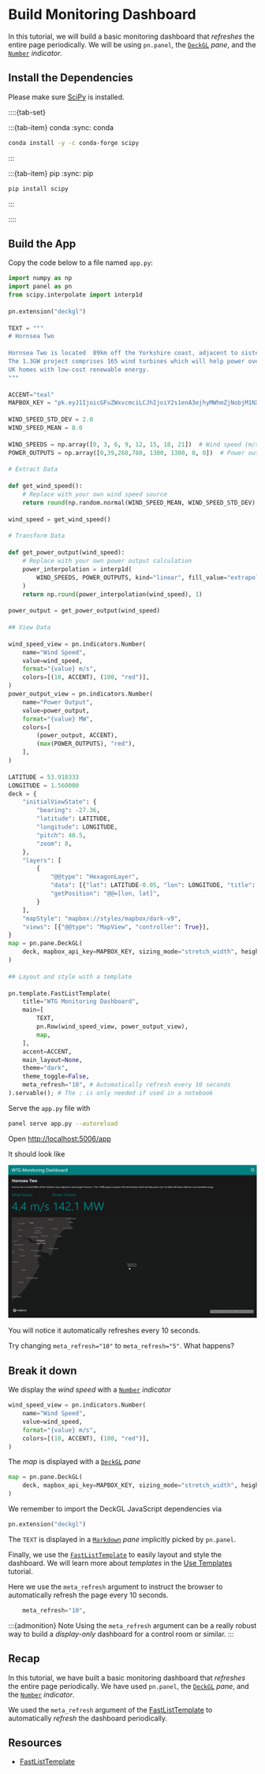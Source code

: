 # Build Monitoring Dashboard

In this tutorial, we will build a basic monitoring dashboard that *refreshes* the entire page periodically. We will be using `pn.panel`, the [`DeckGL`](../../reference/panes/DeckGL.ipynb) *pane*, and the [`Number`](../../reference/indicators/Number.ipynb) *indicator*.

## Install the Dependencies

Please make sure [SciPy](https://scipy.org/) is installed.

::::{tab-set}

:::{tab-item} conda
:sync: conda

``` bash
conda install -y -c conda-forge scipy
```

:::

:::{tab-item} pip
:sync: pip

``` bash
pip install scipy
```

:::

::::

## Build the App

Copy the code below to a file named `app.py`:

```python
import numpy as np
import panel as pn
from scipy.interpolate import interp1d

pn.extension("deckgl")

TEXT = """
# Hornsea Two

Hornsea Two is located  89km off the Yorkshire coast, adjacent to sister project Hornsea 1. \
The 1.3GW project comprises 165 wind turbines which will help power over 1.4 million \
UK homes with low-cost renewable energy.
"""

ACCENT="teal"
MAPBOX_KEY = "pk.eyJ1IjoicGFuZWxvcmciLCJhIjoiY2s1enA3ejhyMWhmZjNobjM1NXhtbWRrMyJ9.B_frQsAVepGIe-HiOJeqvQ"

WIND_SPEED_STD_DEV = 2.0
WIND_SPEED_MEAN = 8.0

WIND_SPEEDS = np.array([0, 3, 6, 9, 12, 15, 18, 21])  # Wind speed (m/s)
POWER_OUTPUTS = np.array([0,39,260,780, 1300, 1300, 0, 0])  # Power output (MW)

# Extract Data

def get_wind_speed():
    # Replace with your own wind speed source
    return round(np.random.normal(WIND_SPEED_MEAN, WIND_SPEED_STD_DEV), 1)

wind_speed = get_wind_speed()

# Transform Data

def get_power_output(wind_speed):
    # Replace with your own power output calculation
    power_interpolation = interp1d(
        WIND_SPEEDS, POWER_OUTPUTS, kind="linear", fill_value="extrapolate"
    )
    return np.round(power_interpolation(wind_speed), 1)

power_output = get_power_output(wind_speed)

## View Data

wind_speed_view = pn.indicators.Number(
    name="Wind Speed",
    value=wind_speed,
    format="{value} m/s",
    colors=[(10, ACCENT), (100, "red")],
)
power_output_view = pn.indicators.Number(
    name="Power Output",
    value=power_output,
    format="{value} MW",
    colors=[
        (power_output, ACCENT),
        (max(POWER_OUTPUTS), "red"),
    ],
)

LATITUDE = 53.918333
LONGITUDE = 1.560000
deck = {
    "initialViewState": {
        "bearing": -27.36,
        "latitude": LATITUDE,
        "longitude": LONGITUDE,
        "pitch": 40.5,
        "zoom": 8,
    },
    "layers": [
        {
            "@@type": "HexagonLayer",
            "data": [{"lat": LATITUDE-0.05, "lon": LONGITUDE, "title": "HornSea Two"}],
            "getPosition": "@@=[lon, lat]",
        }
    ],
    "mapStyle": "mapbox://styles/mapbox/dark-v9",
    "views": [{"@@type": "MapView", "controller": True}],
}
map = pn.pane.DeckGL(
    deck, mapbox_api_key=MAPBOX_KEY, sizing_mode="stretch_width", height=600
)

## Layout and style with a template

pn.template.FastListTemplate(
    title="WTG Monitoring Dashboard",
    main=[
        TEXT,
        pn.Row(wind_speed_view, power_output_view),
        map,
    ],
    accent=ACCENT,
    main_layout=None,
    theme="dark",
    theme_toggle=False,
    meta_refresh="10", # Automatically refresh every 10 seconds
).servable(); # The ; is only needed if used in a notebook
```

Serve the `app.py` file with

```bash
panel serve app.py --autoreload
```

Open [http://localhost:5006/app](http://localhost:5006/app)

It should look like

![WTG Monitoring Dashboard](../../_static/images/monitoring_dashboard.png)

You will notice it automatically refreshes every 10 seconds.

Try changing `meta_refresh="10"` to `meta_refresh="5"`. What happens?

## Break it down

We display the *wind speed* with a [`Number`](../../reference/indicators/Number.ipynb) *indicator*

```python
wind_speed_view = pn.indicators.Number(
    name="Wind Speed",
    value=wind_speed,
    format="{value} m/s",
    colors=[(10, ACCENT), (100, "red")],
)
```

The *map* is displayed with a [`DeckGL`](../../reference/panes/DeckGL.ipynb) *pane*

```python
map = pn.pane.DeckGL(
    deck, mapbox_api_key=MAPBOX_KEY, sizing_mode="stretch_width", height=600
)
```

We remember to import the DeckGL JavaScript dependencies via

```python
pn.extension("deckgl")
```

The `TEXT` is displayed in a [`Markdown`](../../reference/panes/Markdown.ipynb) *pane* implicitly picked by `pn.panel`.

Finally, we use the [`FastListTemplate`](../../reference/templates/FastListTemplate.ipynb) to easily layout and style the dashboard. We will learn more about *templates* in the [Use Templates](templates.md) tutorial.

Here we use the `meta_refresh` argument to instruct the browser to automatically refresh the page every 10 seconds.

```python
    meta_refresh="10",
```

:::{admonition} Note
Using the `meta_refresh` argument can be a really robust way to build a *display-only* dashboard for a control room or similar.
:::

## Recap

In this tutorial, we have built a basic monitoring dashboard that *refreshes* the entire page periodically. We have used  `pn.panel`, the [`DeckGL`](../../reference/panes/DeckGL.ipynb) *pane*, and the [`Number`](../../reference/indicators/Number.ipynb) *indicator*.

We used the `meta_refresh` argument of the [FastListTemplate](../../reference/templates/FastListTemplate.ipynb) to automatically *refresh* the dashboard periodically.

## Resources

- [FastListTemplate](../../reference/templates/FastListTemplate.ipynb)
